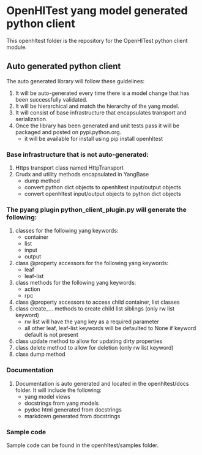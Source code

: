 # OpenHlTest yang model generated python client
This openhltest folder is the repository for the OpenHlTest python client module.

## Auto generated python client
The auto generated library will follow these guidelines:
1) It will be auto-generated every time there is a model change that has been successfully validated.
2) It will be hierarchical and match the hierarchy of the yang model.
3) It will consist of base infrastructure that encapsulates transport and serialization.
4) Once the library has been generated and unit tests pass it will be packaged and posted on pypi.python.org.  
   - it will be available for install using pip install openhltest

### Base infrastructure that is not auto-generated:
1) Https transport class named HttpTransport
2) Crudx and utility methods encapsulated in YangBase  
   - dump method
   - convert python dict objects to openhltest input/output objects
   - convert openhltest input/output objects to python dict objects 

### The pyang plugin python_client_plugin.py will generate the following:
1) classes for the following yang keywords:  
   - container
   - list
   - input
   - output
2) class @property accessors for the following yang keywords: 
   - leaf
   - leaf-list
3) class methods for the following yang keywords:  
   - action
   - rpc
4) class @property accessors to access child container, list classes
5) class create_... methods to create child list siblings (only rw list keyword)  
   - rw list will have the yang key as a required parameter
   - all other leaf, leaf-list keywords will be defaulted to None if keyword default is not present
6) class update method to allow for updating dirty properties
7) class delete method to allow for deletion (only rw list keyword)
8) class dump method

### Documentation
1) Documentation is auto generated and located in the openhltest/docs folder. It will include the following:  
   - yang model views
   - docstrings from yang models
   - pydoc html generated from docstrings
   - markdown generated from docstrings

### Sample code
Sample code can be found in the openhltest/samples folder.
